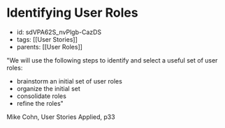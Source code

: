 # Identifying User Roles
* id: sdVPA62S_nvPlgb-CazDS
* tags: [[User Stories]]
* parents: [[User Roles]]

"We will use the following steps to identify and select a useful set of user roles:
- brainstorm an initial set of user roles
- organize the initial set
- consolidate roles
- refine the roles"

Mike Cohn, User Stories Applied, p33